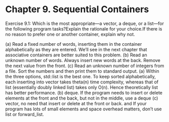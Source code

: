 # Chapter 9. Sequential Containers

Exercise 9.1:
Which is the most appropriate—a vector, a deque, or a list—for the following program tasks?Explain the rationale for your choice.If there is no reason to prefer one or another container, explain why not.

(a) Read a fixed number of words, inserting them in the container alphabetically as they are entered. We’ll see in the next chapter that associative containers are better suited to this problem.
(b) Read an unknown number of words. Always insert new words at the back. Remove the next value from the front.
(c) Read an unknown number of integers from a file. Sort the numbers and then print them to standard output.
(a) Within the three options, std::list is the best one. To keep sorted alphabetically, each inserting into vector takes theta(n) time complexity, whereas that of list (essentially doubly linked list) takes only O(n). Hence theoretically list has better performance.
(b) deque. If the program needs to insert or delete elements at the front and the back, but not in the middle, use a deque
(c) vector, no need that insert or delete at the front or back. and If your program has lots of small elements and space overhead matters, don’t use list or forward_list.